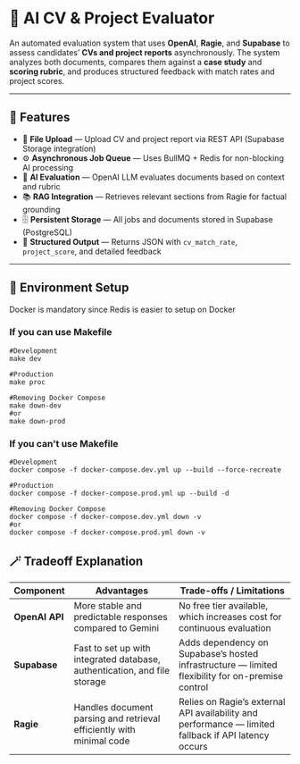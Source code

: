 # 🧠 AI CV & Project Evaluator

An automated evaluation system that uses **OpenAI**, **Ragie**, and **Supabase** to assess candidates’ **CVs and project reports** asynchronously.
The system analyzes both documents, compares them against a **case study** and **scoring rubric**, and produces structured feedback with match rates and project scores.

---
## 🚀 Features

- 📄 **File Upload** — Upload CV and project report via REST API (Supabase Storage integration)
- ⚙️ **Asynchronous Job Queue** — Uses BullMQ + Redis for non-blocking AI processing
- 🤖 **AI Evaluation** — OpenAI LLM evaluates documents based on context and rubric
- 📚 **RAG Integration** — Retrieves relevant sections from Ragie for factual grounding
- 🗄️ **Persistent Storage** — All jobs and documents stored in Supabase (PostgreSQL)
- 🧾 **Structured Output** — Returns JSON with `cv_match_rate`, `project_score`, and detailed feedback

---

## 🧩 Environment Setup
Docker is mandatory since Redis is easier to setup on Docker
### If you can use Makefile
```
#Development
make dev

#Production
make proc

#Removing Docker Compose
make down-dev
#or
make down-prod
```
### If you can't use Makefile
```
#Development
docker compose -f docker-compose.dev.yml up --build --force-recreate

#Production
docker compose -f docker-compose.prod.yml up --build -d

#Removing Docker Compose
docker compose -f docker-compose.dev.yml down -v
#or
docker compose -f docker-compose.prod.yml down -v
```
## 🪄 Tradeoff Explanation
| Component      | Advantages                                                                | Trade-offs / Limitations                                                                             |
| -------------- | ------------------------------------------------------------------------- | ---------------------------------------------------------------------------------------------------- |
| **OpenAI API** | More stable and predictable responses compared to Gemini                  | No free tier available, which increases cost for continuous evaluation                               |
| **Supabase**   | Fast to set up with integrated database, authentication, and file storage | Adds dependency on Supabase’s hosted infrastructure — limited flexibility for on-premise control     |
| **Ragie**      | Handles document parsing and retrieval efficiently with minimal code      | Relies on Ragie’s external API availability and performance — limited fallback if API latency occurs |
